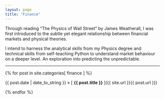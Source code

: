```yaml
---
layout: page
title: "Finance"
---
```


Through reading “The Physics of Wall Street” by James Weatherall, I was first introduced to the subtle yet elegant relationship between financial markets and physical theories.

I intend to harness the analytical skills from my Physics degree and technical skills from self-teaching Python to understand market behaviour on a deeper level. An exploration into predicting the unpredictable.

-----

{% for post in site.categories[ finance ] %}

{{ post.date | date_to_string }} » [ **{{ post.title }}** ]({{ site.url }}{{ post.url }}) 

{% endfor %}